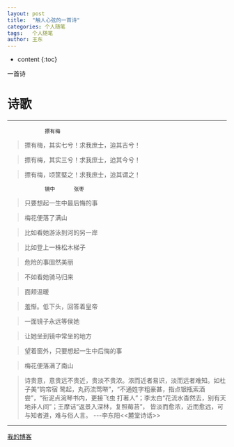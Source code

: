```yaml
---
layout: post
title:  "触人心弦的一首诗"
categories: 个人随笔
tags:   个人随笔
author: 王东
---
```



* content
{:toc}

一首诗




# 诗歌
---
                摽有梅  

>摽有梅，其实七兮！求我庶士，迨其吉兮！

>摽有梅，其实三兮！求我庶士，迨其今兮！

>摽有梅，顷筐塈之！求我庶士，迨其谓之！

                镜中      张枣

>只要想起一生中最后悔的事

>梅花便落了满山

>比如看她游泳到河的另一岸

>比如登上一株松木梯子

>危险的事固然美丽

>不如看她骑马归来

>面颊温暖

>羞惭。低下头，回答着皇帝

>一面镜子永远等侯她

>让她坐到镜中常坐的地方

>望着窗外，只要想起一生中后悔的事

>梅花便落满了南山

>诗贵意，意贵远不贵近，贵淡不贵浓。浓而近者易识，淡而远者难知。如杜子美“钩帘宿
>鹭起，丸药流莺啭”，“不通姓字粗豪甚，指点银瓶索酒尝”，“衔泥点涴琴书内，更接飞虫
>打著人”；李太白“花流水杳然去，别有天地非人间”；王摩诘“返景入深林，复照莓苔”，
>皆淡而愈浓，近而愈远，可与知者道，难与俗人言。 ---李东阳<<麓堂诗话>>

---
[我的博客](http://www.kingseast.me)